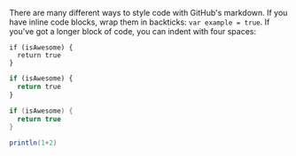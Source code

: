 There are many different ways to style code with GitHub's markdown. If you have
inline code blocks, wrap them in backticks: `var example = true`.  If you've got
a longer block of code, you can indent with four spaces:
```
if (isAwesome) {
  return true
}
```

```python
if (isAwesome) {
  return true
}
```

```scala
if (isAwesome) {
  return true
}
```

```scala mdoc
println(1+2)
```